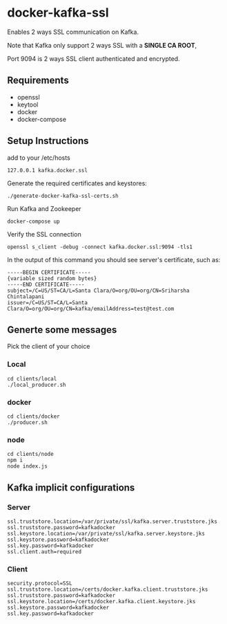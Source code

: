 # docker-kafka-ssl

Enables 2 ways SSL communication on Kafka.

Note that Kafka only support 2 ways SSL with a **SINGLE CA ROOT**,

Port 9094 is 2 ways SSL client authenticated and encrypted.

## Requirements

* openssl
* keytool
* docker
* docker-compose

## Setup Instructions

add to your /etc/hosts

    127.0.0.1 kafka.docker.ssl

Generate the required certificates and keystores:

    ./generate-docker-kafka-ssl-certs.sh
    
Run Kafka and Zookeeper

    docker-compose up

Verify the SSL connection

    openssl s_client -debug -connect kafka.docker.ssl:9094 -tls1

In the output of this command you should see server's certificate, such as:

```
-----BEGIN CERTIFICATE-----
{variable sized random bytes}
-----END CERTIFICATE-----
subject=/C=US/ST=CA/L=Santa Clara/O=org/OU=org/CN=Sriharsha Chintalapani
issuer=/C=US/ST=CA/L=Santa Clara/O=org/OU=org/CN=kafka/emailAddress=test@test.com
```

## Generte some messages
    
Pick the client of your choice

### Local

```
cd clients/local  
./local_producer.sh
```

### docker

```
cd clients/docker  
./producer.sh
```

### node

```
cd clients/node
npm i  
node index.js
```


## Kafka implicit configurations

### Server

```
ssl.truststore.location=/var/private/ssl/kafka.server.truststore.jks
ssl.truststore.password=kafkadocker
ssl.keystore.location=/var/private/ssl/kafka.server.keystore.jks
ssl.keystore.password=kafkadocker
ssl.key.password=kafkadocker
ssl.client.auth=required

```

### Client

```
security.protocol=SSL
ssl.truststore.location=/certs/docker.kafka.client.truststore.jks
ssl.truststore.password=kafkadocker
ssl.keystore.location=/certs/docker.kafka.client.keystore.jks
ssl.keystore.password=kafkadocker
ssl.key.password=kafkadocker
```

